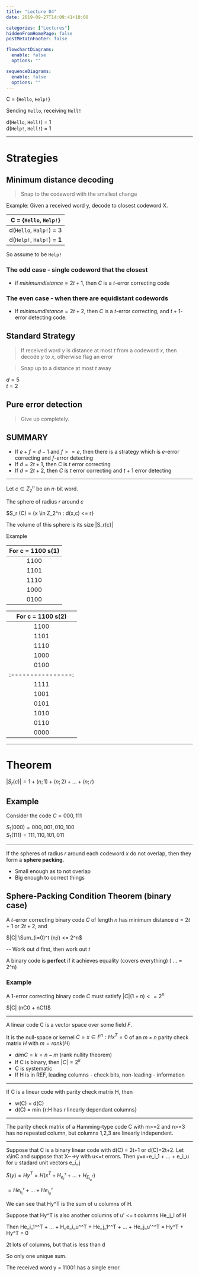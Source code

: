 ```yaml
---
title: "Lecture 04"
date: 2019-09-27T14:09:41+10:00

categories: ["Lectures"]
hiddenFromHomePage: false
postMetaInFooter: false

flowchartDiagrams:
  enable: false
  options: ""

sequenceDiagrams:
  enable: false
  options: ""
---
```


C = {`Hello`, `Help!`}

Sending `Hello`, receiving `Hell!`

d(`Hello`, `Hell!`) = 1  
d(`Help!`, `Hell!`) = 1

---

# Strategies

## Minimum distance decoding

> Snap to the codeword with the smallest change

Example: Given a received word y, decode to closest codeword X.

|   C = {`Hello`, `Help!`}    |
| :-------------------------: |
|   d(`Hello`, `Halp!`) = 3   |
| d(`Help!`, `Halp!`) = **1** |

So assume to be `Help!`

### The odd case - single codeword that the closest

- if $minimum distance = 2t + 1$, then $C$ is a $t$-error correcting code

### The even case - when there are equidistant codewords

- If $minimum distance = 2t + 2$, then $C$ is a $t$-error correcting, and $t + 1$-error detecting code.

## Standard Strategy

> If received word $y$ is distance at most $t$ from a codeword $x$, then decode $y$ to $x$, otherwise flag an error

> Snap up to a distance at most $t$ away

$d = 5$  
$t = 2$

## Pure error detection

> Give up completely.

## SUMMARY

- If $e+f=d-1$ and $f>=e$, then there is a strategy which is $e$-error correcting and $f$-error detecting
- If $d = 2t + 1$, then $C$ is $t$ error correcting
- If $d = 2t + 2$, then $C$ is $t$ error correcting and $t+1$ error detecting

---

Let $c \in Z_2^n$ be an $n$-bit word.

The sphere of radius $r$ around $c$

\$S_r (C) = {x \in Z_2^n : d(x,c) <= r}

The volume of this sphere is its size |S_r(c)|

Example

| For c = 1100 s(1) |
| :---------------: |
|       1100        |
|       1101        |
|       1110        |
|       1000        |
|       0100        |

| For c = 1100 s(2)  |
| :----------------: |
|        1100        |
|        1101        |
|        1110        |
|        1000        |
|        0100        |
| :----------------: |
|        1111        |
|        1001        |
|        0101        |
|        1010        |
|        0110        |
|        0000        |

---

# Theorem

$|S_r (c) | = 1 + (n;1) + (n;2) + ... + (n;r)$

## Example

Consider the code $C = {000, 111}$

$S_1(000) = {000, 001, 010, 100}$  
$S_1(111) = {111, 110, 101, 011}$

---

If the spheres of radius $r$ around each codeword $x$ do not overlap, then they form a **sphere packing**.

- Small enough as to not overlap
- Big enough to correct things

## Sphere-Packing Condition Theorem (binary case)

A $t$-error correcting binary code $C$ of length $n$ has minimum distance $d = 2t + 1$ or $2t + 2$, and

$|C| \Sum_(i=0)^t (n;i) <= 2^n$

-- Work out $d$ first, then work out $t$

A binary code is **perfect** if it achieves equality (covers everything) ( ... = 2^n)

### Example

A $1$-error correcting binary code $C$ must satisfy $|C|(1+n)<=2^n$

\$|C| (nC0 + nC1)\$

---

A linear code C is a vector space over some field $F$.

It is the null-space or kernel $C = {x \in F^n : Hx^T = 0}$
of an $m \times n$ parity check matrix $H$ with $m = rank(H)$

- $dim C = k = n-m$ (rank nullity theorem)
- If C is binary, then $|C| = 2^k$
- C is systematic
- If H is in REF, leading columns - check bits, non-leading - information

---

If C is a linear code with parity check matrix H, then

- w(C) = d(C)
- d(C) = min {r:H has r linearly dependant columns}
  <!--
  If d(C)=1 - then it means that one column is the same as another
  if d(C)=2 then there is a column that is all zeros -->

---

The parity check matrix of a Hamming-type code C with m>=2 and n>=3 has no repeated column, but columns 1,2,3 are linearly independent.

---

Suppose that C is a binary linear code with d(C) = 2t+1 or d(C)=2t+2.
Let x\inC and suppose that X~->y with u<=t errors.
Then y=x+e_i_1 + ... + e_i_u for u stadard unit vectors e_i_j

$S(y) = Hy^T = H(x^T + H_e_i^^T + ... + H_E_i_u^^T)$

$= He_i_1^^T + ... + He_i_u^^T$

We can see that Hy^T is the sum of u columns of H.

Suppose that Hy^T is also another columns of u' <= t columns He_j_l of H

Then He_i_1^^T + ... + H_e_i_u^^T + He_j_1^^T + ... + He_j_u'^^T = Hy^T + Hy^T = 0

2t lots of columns, but that is less than d

So only one unique sum.

The received word y = 11001 has a single error.
